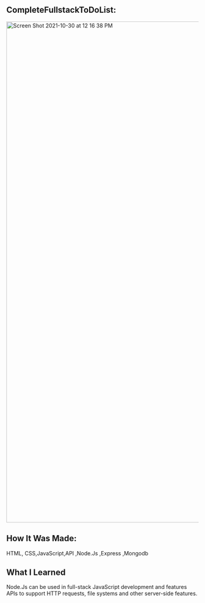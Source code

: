 ## CompleteFullstackToDoList:
<img width="1312" alt="Screen Shot 2021-10-30 at 12 16 38 PM" src="https://user-images.githubusercontent.com/78456343/139556544-432ebbd7-49ec-4f25-a80b-e1752c9db924.png">

## How It Was Made:

HTML, CSS,JavaScript,API ,Node.Js ,Express ,Mongodb
## What I Learned
Node.Js can be used in full-stack JavaScript development and features APIs to support HTTP requests, file systems and other server-side features.
